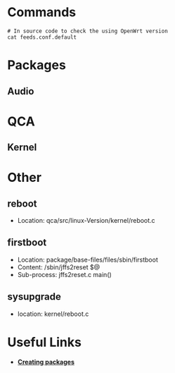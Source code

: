<link rel="stylesheet" type="text/css" href="../../styles.css">

# Commands
``` Shell
# In source code to check the using OpenWrt version
cat feeds.conf.default

```

# Packages
## Audio


# QCA
## Kernel


# Other
## reboot
- Location: qca/src/linux-Version/kernel/reboot.c

## firstboot
- Location: package/base-files/files/sbin/firstboot
- Content: /sbin/jffs2reset $@
- Sub-process: jffs2reset.c main()

## sysupgrade
- location: kernel/reboot.c

# Useful Links
- **[Creating packages]("https://openwrt.org/docs/guide-developer/packages")**

